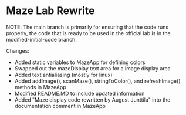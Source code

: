 # Maze Lab Rewrite

NOTE: The main branch is primarily for ensuring that the code runs properly, the code that is ready 
to be used in the official lab is in the modified-initial-code branch.

Changes:
* Added static variables to MazeApp for defining colors
* Swapped out the mazeDisplay text area for a image display area
* Added text antialiasing (mostly for linux)
* Added addImage(), scanMaze(), stringToColor(), and refreshImage() methods in MazeApp
* Modified README.MD to include updated information
* Added "Maze display code rewritten by August Junttila" into the documentation comment in MazeApp
